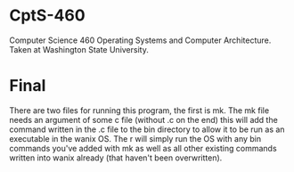 # CptS-460
Computer Science 460 Operating Systems and Computer Architecture. Taken at Washington State University.

# Final
There are two files for running this program, the first is mk. The mk file needs an argument of some c file (without .c on the end) this will add the command written in the .c file to the bin directory to allow it to be run as an executable in the wanix OS. The r will simply run the OS with any bin commands you've added with mk as well as all other existing commands written into wanix already (that haven't been overwritten). 
